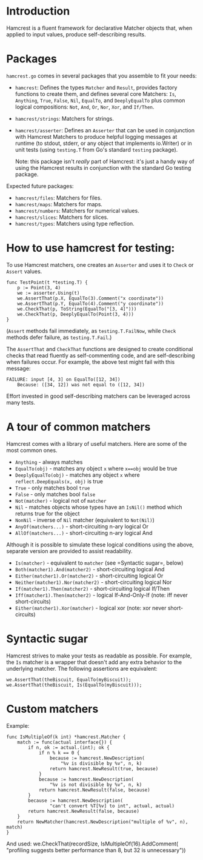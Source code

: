 Introduction
============

Hamcrest is a fluent framework for declarative Matcher objects
that, when applied to input values, produce self-describing
results.

Packages
========

`hamcrest.go` comes in several packages that you assemble to fit your needs:

*  `hamcrest`:  Defines the types `Matcher` and `Result`, provides factory
    functions to create them, and defines several core Matchers:
    `Is`, `Anything`, `True`, `False`, `Nil`, `EqualTo`, and `DeeplyEqualTo`
    plus common logical compositions: `Not`, `And`, `Or`, `Nor`, `Xor`,
    and `If/Then`.

*   `hamcrest/strings`:  Matchers for strings.

*   `hamcrest/asserter`:  Defines an `Asserter` that can be used in conjunction 
    with Hamcrest Matchers to produce helpful logging messages at runtime
    (to stdout, stderr, or any object that implements io.Writer) or in
    unit tests (using `testing.T` from Go's standard `testing` package).

    Note: this package isn't *really* part of Hamcrest:  it's just a handy
    way of using the Hamcrest results in conjunction with the standard Go
    testing package.

Expected future packages:

*   `hamcrest/files`:  Matchers for files.
*   `hamcrest/maps`:  Matchers for maps.
*   `hamcrest/numbers`:  Matchers for numerical values.
*   `hamcrest/slices`:  Matchers for slices.
*   `hamcrest/types`:  Matchers using type reflection.


How to use hamcrest for testing:
================================

To use Hamcrest matchers, one creates an `Asserter`
and uses it to `Check` or `Assert` values.

	func TestPoint(t *testing.T) {
		p := Point(3, 4)
		we := asserter.Using(t)
		we.AssertThat(p.X, EqualTo(3).Comment("x coordinate"))
		we.AssertThat(p.Y, EqualTo(4).Comment("y coordinate"))
		we.CheckThat(p, ToString(EqualTo("[3, 4]")))
		we.CheckThat(p, DeeplyEqualTo(Point(3, 4)))
	}

(`Assert` methods fail immediately, as `testing.T.FailNow`, while `Check`
methods defer failure, as `testing.T.Fail`.)

The `AssertThat` and `CheckThat` functions are designed to create
conditional checks that read fluently as self-commenting code, and
are self-describing when failures occur.  For example, the above
test might fail with this message:
	
	FAILURE: input [4, 3] on EqualTo([12, 34])
		Because: ([34, 12]) was not equal to ([12, 34])

Effort invested in good self-describing matchers can be leveraged
across many tests.


A tour of common matchers
=========================

Hamcrest comes with a library of useful matchers. Here are some of the most
common ones.

  * `Anything` - always matches
  * `EqualTo(obj)` - matches any object `x` where `x==obj` would be true
  * `DeeplyEqualTo(obj)` - matches any object `x` where `reflect.DeepEquals(x, obj)` is true
  * `True` - only matches bool `true`
  * `False` - only matches bool `false`
  * `Not(matcher)` - logical not of `matcher`
  * `Nil` - matches objects whose types have an `IsNil()` method  which returns true for the object
  * `NonNil` - inverse of `Nil` matcher (equivalent to `Not(Nil)`)
  * `AnyOf(matchers...)` - short-circuiting n-ary logical Or
  * `AllOf(matchers...)` - short-circuiting n-ary logical And

Although it is possible to simulate these logical conditions using the above,
separate version are provided to assist readability.

  * `Is(matcher)` - equivalent to `matcher` (see =Syntactic sugar=, below)
  * `Both(matcher1).And(matcher2)` - short-circuiting logical And 
  * `Either(matcher1).Or(matcher2)` - short-circuiting logical Or
  * `Neither(matcher1).Nor(matcher2)` - short-circuiting logical Nor
  * `If(matcher1).Then(matcher2)` - short-circuiting logical If/Then
  * `Iff(matcher1).Then(matcher2)` - logical If-And-Only-If (note: iff never short-circuits)
  * `Either(matcher1).Xor(matcher)` - logical xor (note: xor never short-circuits)

Syntactic sugar
===============

Hamcrest strives to make your tests as readable as possible. For example,
the `Is` matcher is a wrapper that doesn't add any extra behavior to the
underlying matcher. The following assertions are equivalent:

    we.AssertThat(theBiscuit, EqualTo(myBiscuit));
    we.AssertThat(theBiscuit, Is(EqualTo(myBiscuit)));

Custom matchers
===============

Example:

    func IsMultipleOf(k int) *hamcrest.Matcher {
        match := func(actual interface{}) {
            if n, ok := actual.(int); ok {
                if n % k == 0 {
                    because := hamcrest.NewDescription(
                        "%v is divisible by %v", n, k)
                    return hamcrest.NewResult(true, because)
                }
                because := hamcrest.NewDescription(
                    "%v is not divisible by %v", n, k)
                return hamcrest.NewResult(false, because)
            }
            because := hamcrest.NewDescription(
                    "can't convert %T[%v] to int", actual, actual)
            return hamcrest.NewResult(false, because)
        }
        return NewMatcher(hamcrest.NewDescription("multiple of %v", n), match)
    }

And used:
    we.CheckThat(recordSize, IsMultipleOf(16).AddComment(
        "profiling suggests better performance than 8, but 32 is unnecessary"))

        
        